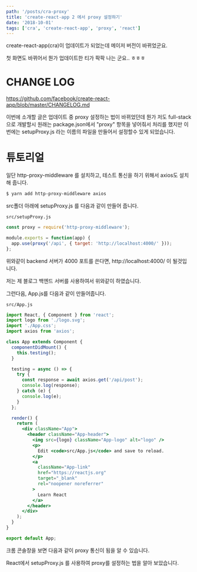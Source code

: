 ```yaml
---
path: '/posts/cra-proxy'
title: 'create-react-app 2 에서 proxy 설정하기'
date: '2018-10-01'
tags: ['cra', 'create-react-app', 'proxy', 'react']
---
```


create-react-app(cra)이 업데이트가 되었는데 메이저 버전이 바뀌었군요.

첫 화면도 바뀌어서 뭔가 업데이트한 티가 팍팍 나는 군요.. ㅎㅎㅎ

# CHANGE LOG

https://github.com/facebook/create-react-app/blob/master/CHANGELOG.md

이번에 소개할 글은 업데이트 중 proxy 설정하는 법이 바뀌었던데 뭔가 저도 full-stack으로 개발할시 원래는 package.json에서 "proxy" 항목을 넣어줘서 처리를 했지만 이번에는 setupProxy.js 라는 이름의 파일을 만들어서 설정할수 있게 되었습니다.

# 튜토리얼

일단 http-proxy-middleware 를 설치하고, 테스트 통신을 하기 위해서 axios도 설치해 줍니다.

```bash
$ yarn add http-proxy-middleware axios
```

src폴더 아래에 setupProxy.js 를 다음과 같이 만들어 줍니다.

`src/setupProxy.js`

```js
const proxy = require('http-proxy-middleware');

module.exports = function(app) {
  app.use(proxy('/api', { target: 'http://localhost:4000/' }));
};
```

위와같이 backend 서버가 4000 포트를 쓴다면, http://localhost:4000/ 이 될것입니다.

저는 제 블로그 백엔드 서버를 사용하여서 위와같이 하였습니다.

그런다음, App.js를 다음과 같이 만들어줍니다.

`src/App.js`

```jsx
import React, { Component } from 'react';
import logo from './logo.svg';
import './App.css';
import axios from 'axios';

class App extends Component {
  componentDidMount() {
    this.testing();
  }

  testing = async () => {
    try {
      const response = await axios.get('/api/post');
      console.log(response);
    } catch (e) {
      console.log(e);
    }
  };

  render() {
    return (
      <div className="App">
        <header className="App-header">
          <img src={logo} className="App-logo" alt="logo" />
          <p>
            Edit <code>src/App.js</code> and save to reload.
          </p>
          <a
            className="App-link"
            href="https://reactjs.org"
            target="_blank"
            rel="noopener noreferrer"
          >
            Learn React
          </a>
        </header>
      </div>
    );
  }
}

export default App;
```

크롬 콘솔창을 보면 다음과 같이 proxy 통신이 됨을 알 수 있습니다.

React에서 setupProxy.js 를 사용하여 proxy를 설정하는 법을 알아 보았습니다.
